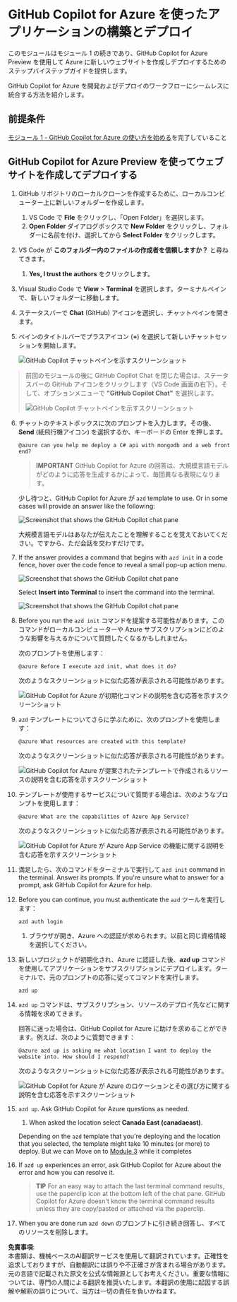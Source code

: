 # GitHub Copilot for Azure を使ったアプリケーションの構築とデプロイ

このモジュールはモジュール 1 の続きであり、GitHub Copilot for Azure Preview を使用して Azure に新しいウェブサイトを作成しデプロイするためのステップバイステップガイドを提供します。

GitHub Copilot for Azure を開発およびデプロイのワークフローにシームレスに統合する方法を紹介します。

## 前提条件

[モジュール 1 - GitHub Copilot for Azure の使い方を始める](./01-Getting-Started-with-GitHub-Copilot-for-Azure.md)を完了していること

## GitHub Copilot for Azure Preview を使ってウェブサイトを作成してデプロイする

1. GitHub リポジトリのローカルクローンを作成するために、ローカルコンピューター上に新しいフォルダーを作成します。
    1. VS Code で **File** をクリックし、「Open Folder」を選択します。
    1. **Open Folder** ダイアログボックスで **New Folder** をクリックし、フォルダーに名前を付け、選択してから **Select Folder** をクリックします。

1. VS Code が **このフォルダー内のファイルの作成者を信頼しますか？** と尋ねてきます。
    1. **Yes, I trust the authors** をクリックします。

1. Visual Studio Code で **View** > **Terminal** を選択します。ターミナルペインで、新しいフォルダーに移動します。

1. ステータスバーで **Chat** (GitHub) アイコンを選択し、チャットペインを開きます。

1. ペインのタイトルバーでプラスアイコン (**+**) を選択して新しいチャットセッションを開始します。

   ![GitHub Copilot チャットペインを示すスクリーンショット](../../../06-Using-GitHub-Copilot-for-Azure-to-Deploy-to-Cloud/images/mod2-CopilotChat.png "新しいチャットセッションを開始する")

> 前回のモジュールの後に GitHub Copilot Chat を閉じた場合は、ステータスバーの GitHub アイコンをクリックします（VS Code 画面の右下）。そして、オプションメニューで **"GitHub Copilot Chat"** を選択します。
>
> ![GitHub Copilot チャットペインを示すスクリーンショット](../../../06-Using-GitHub-Copilot-for-Azure-to-Deploy-to-Cloud/images/mod2-CopilotChat-2.png "新しいチャットセッションを開始する")

6. チャットのテキストボックスに次のプロンプトを入力します。その後、**Send** (紙飛行機アイコン) を選択するか、キーボードの Enter を押します。

   ```prompt
   @azure can you help me deploy a C# api with mongodb and a web front end?
   ```

    > **IMPORTANT**
GitHub Copilot for Azure の回答は、大規模言語モデルがどのように応答を生成するかによって、毎回異なる表現になります。

   少し待つと、GitHub Copilot for Azure が `azd` template to use.  Or in some cases will provide an answer like the following:

    ![Screenshot that shows the GitHub Copilot chat pane](../../../06-Using-GitHub-Copilot-for-Azure-to-Deploy-to-Cloud/images/mod2-CopilotChat-3.png "Screenshot that shows a response from GitHub Copilot for Azure with instructions for using a template to create a website in Azure.")

    大規模言語モデルはあなたが伝えたことを理解することを覚えておいてください。ですから、ただ会話を交わすだけです。

1. If the answer provides a command that begins with `azd init` in a code fence, hover over the code fence to reveal a small pop-up action menu.

    ![Screenshot that shows the GitHub Copilot chat pane](../../../06-Using-GitHub-Copilot-for-Azure-to-Deploy-to-Cloud/images/mod2-CopilotChat-4.png "Screenshot that shows a pop-up menu with an option to insert a code-fenced command into the Visual Studio Code terminal.")

    Select **Insert into Terminal** to insert the command into the terminal.

    ![Screenshot that shows the GitHub Copilot chat pane](../../../06-Using-GitHub-Copilot-for-Azure-to-Deploy-to-Cloud/images/mod2-CopilotChat-5.png "Screenshot that shows the Visual Studio Code terminal after insertion of a code-fenced command.")

1. Before you run the `azd init` コマンドを提案する可能性があります。このコマンドがローカルコンピューターや Azure サブスクリプションにどのような影響を与えるかについて質問したくなるかもしれません。

   次のプロンプトを使用します：

   ```prompt
   @azure Before I execute azd init, what does it do?
   ```

   次のようなスクリーンショットに似た応答が表示される可能性があります。

   ![GitHub Copilot for Azure が初期化コマンドの説明を含む応答を示すスクリーンショット](../../../06-Using-GitHub-Copilot-for-Azure-to-Deploy-to-Cloud/images/mod2-CopilotChat-6.png "初期化コマンドが何を行うかの説明を含む応答")

1. `azd` テンプレートについてさらに学ぶために、次のプロンプトを使用します：

   ```prompt
   @azure What resources are created with this template?
   ```

   次のようなスクリーンショットに似た応答が表示される可能性があります。

    ![GitHub Copilot for Azure が提案されたテンプレートで作成されるリソースの説明を含む応答を示すスクリーンショット](../../../06-Using-GitHub-Copilot-for-Azure-to-Deploy-to-Cloud/images/mod2-CopilotChat-7.png "テンプレートで作成されるリソースの説明を含む応答")

1. テンプレートが使用するサービスについて質問する場合は、次のようなプロンプトを使用します：

   ```prompt
   @azure What are the capabilities of Azure App Service?
   ```

   次のようなスクリーンショットに似た応答が表示される可能性があります。

    ![GitHub Copilot for Azure が Azure App Service の機能に関する説明を含む応答を示すスクリーンショット](../../../06-Using-GitHub-Copilot-for-Azure-to-Deploy-to-Cloud/images/mod2-CopilotChat-8.png "Azure App Service の機能の説明を含む応答")

1. 満足したら、次のコマンドをターミナルで実行して `azd init` command in the terminal. Answer its prompts. If you're unsure what to answer for a prompt, ask GitHub Copilot for Azure for help.

1. Before you can continue, you must authenticate the `azd` ツールを実行します：

    ```cmd
    azd auth login
    ```

    1. ブラウザが開き、Azure への認証が求められます。以前と同じ資格情報を選択してください。

1. 新しいプロジェクトが初期化され、Azure に認証した後、**azd up** コマンドを使用してアプリケーションをサブスクリプションにデプロイします。ターミナルで、元のプロンプトの応答に従ってコマンドを実行します。

    ```
    azd up
    ```

1. `azd up` コマンドは、サブスクリプション、リソースのデプロイ先などに関する情報を求めてきます。

    回答に迷った場合は、GitHub Copilot for Azure に助けを求めることができます。例えば、次のように質問できます：

    ```prompt
    @azure azd up is asking me what location I want to deploy the website into. How should I respond?
    ```

    次のようなスクリーンショットに似た応答が表示される可能性があります。

    ![GitHub Copilot for Azure が Azure のロケーションとその選び方に関する説明を含む応答を示すスクリーンショット](../../../06-Using-GitHub-Copilot-for-Azure-to-Deploy-to-Cloud/images/mod2-CopilotChat-9.png "Azure のロケーションに関する説明を含む応答")

5. `azd up`. Ask GitHub Copilot for Azure questions as needed.

    1. When asked the location select **Canada East (canadaeast)**.

    Depending on the `azd` template that you're deploying and the location that you selected, the template might take 10 minutes (or more) to deploy. But we can Move on to [Module 3](./03-Get-Answers-to-your-Questions-about-Azure-Services-and-Resources.md) while it completes

1. If `azd up` experiences an error, ask GitHub Copilot for Azure about the error and how you can resolve it.

    > **TIP**
    > For an easy way to attach the last terminal command results, use the paperclip icon at the bottom left of the chat pane. GitHub Copilot for Azure doesn't know the terminal command results unless they are copy/pasted or attached via the paperclip.


1. When you are done run `azd down` のプロンプトに引き続き回答し、すべてのリソースを削除します。

**免責事項**:  
本書類は、機械ベースのAI翻訳サービスを使用して翻訳されています。正確性を追求しておりますが、自動翻訳には誤りや不正確さが含まれる場合があります。元の言語で記載された原文を公式な情報源としてお考えください。重要な情報については、専門の人間による翻訳を推奨いたします。本翻訳の使用に起因する誤解や解釈の誤りについて、当方は一切の責任を負いかねます。
